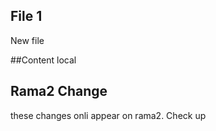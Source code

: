 ## File 1
New file

##Content local 

## Rama2 Change
these changes onli appear on rama2. 
Check up

